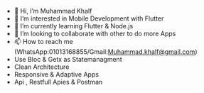 - 👋 Hi, I’m Muhammad Khalf
- 👀 I’m interested in Mobile Development with Flutter
- 🌱 I’m currently learning Flutter & Node.js
- 💞️ I’m looking to collaborate with other to do more Apps
- 📫 How to reach me (WhatsApp:01013168855/Gmail:Muhammad.khalf@gmail.com)
- Use Bloc & Getx as Statemanagment
- Clean Architecture
- Responsive & Adaptive Apps
- Api , Restfull Apies & Postman


<!---
Mohamzeem/Mohamzeem is a ✨ special ✨ repository because its `README.md` (this file) appears on your GitHub profile.
You can click the Preview link to take a look at your changes.
--->
